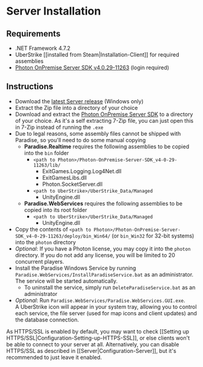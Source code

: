 # Server Installation
## Requirements
* .NET Framework 4.7.2
* UberStrike [[installed from Steam|Installation-Client]] for required assemblies
* [Photon OnPremise Server SDK v4.0.29-11263](https://dashboard.photonengine.com/en-US/download/photon-server-sdk_v4-0-29-11263.exe) (login required)

## Instructions
* Download the [latest Server release](https://github.com/festivaldev/Paradise/releases/latest/download/Paradise-Server-win3264.zip) (Windows only)
* Extract the Zip file into a directory of your choice
* Download and extract the [Photon OnPremise Server SDK](https://dashboard.photonengine.com/en-US/download/photon-server-sdk_v4-0-29-11263.exe) to a directory of your choice. As it's a self extracting 7-Zip file, you can just open this in 7-Zip instead of running the `.exe`
* Due to legal reasons, some assembly files cannot be shipped with Paradise, so you'll need to do some manual copying
    * **Paradise.Realtime** requires the following assemblies to be copied into the `bin` folder
        * `<path to Photon>/Photon-OnPremise-Server-SDK_v4-0-29-11263/lib/`
            * ExitGames.Logging.Log4Net.dll
            * ExitGamesLibs.dll
            * Photon.SocketServer.dll
        * `<path to UberStrike>/UberStrike_Data/Managed`
            * UnityEngine.dll
    * **Paradise.WebServices** requires the following assemblies to be copied into its root folder
        * `<path to UberStrike>/UberStrike_Data/Managed`
            * UnityEngine.dll
* Copy the contents of `<path to Photon>/Photon-OnPremise-Server-SDK_v4-0-29-11263/deploy/bin_Win64/` (or `bin_Win32` for 32-bit systems) into the `photon` directory
* _Optional_: If you have a Photon license, you may copy it into the `photon` directory. If you do not add any license, you will be limited to 20 concurrent players.
* Install the Paradise Windows Service by running `Paradise.WebServices/InstallParadiseService.bat` as an administrator. The service will be started automatically.
    * To uninstall the service, simply run `DeleteParadiseService.bat` as an administrator
* _Optional_: Run `Paradise.WebServices/Paradise.WebServices.GUI.exe`.  
A UberStrike icon will appear in your system tray, allowing you to control each service, the file server (used for map icons and client updates) and the database connection.

As HTTPS/SSL is enabled by default, you may want to check [[Setting up HTTPS/SSL|Configuration-Setting-up-HTTPS-SSL]], or else clients won't be able to connect to your server at all. Alternatively, you can disable HTTPS/SSL as described in [[Server|Configuration-Server]], but it's recommended to just leave it enabled.